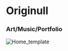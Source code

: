 # Originull
### Art/Music/Portfolio

![Home_template](https://user-images.githubusercontent.com/54417540/121861921-265e7600-ccaf-11eb-9758-c0ddef174191.PNG)
